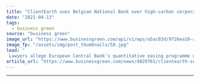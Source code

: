 ```yaml
---
title: "ClientEarth sues Belgian National Bank over high-carbon corporate lending policies"
date: "2021-04-13"
tags: 
  - business green
source: "business green"
image_url: "https://www.businessgreen.com/api/v1/wps/a5ac03d/9726ea10-a790-4f10-a974-c03005d7d8cd/4/6537954097-4c2d0ec391-o-185x114.jpg"
image_fp: "/assets/img/post_thumbnails/58.jpg"
lead: "
 Lawyers allege European Central Bank's quantitative easing programme undermines the EU’s emission reduction commitments because it favours high emitting companies ..."
article_url: "https://www.businessgreen.com/news/4029761/clientearth-sues-belgian-national-bank-central-bank-carbon-corporate-lending-policies"
---
```


---
